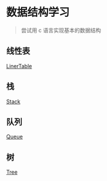 # 数据结构学习

> 尝试用 c 语言实现基本的数据结构

## 线性表

[LinerTable](./Doc/LinerTable.md)

## 栈

[Stack](./Doc/Stack.md)

## 队列

[Queue](./Doc/Queue.md)

## 树

[Tree](./Doc/Tree.md)